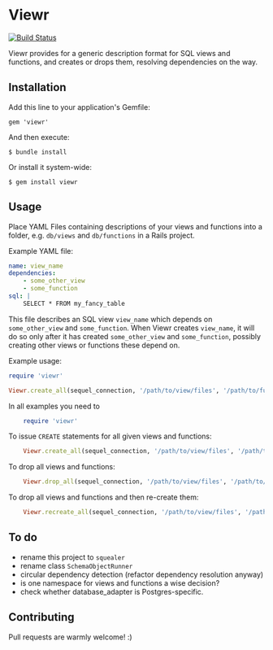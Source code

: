 # Viewr

[![Build Status](https://travis-ci.org/mindmatters/viewr.png)](https://travis-ci.org/mindmatters/viewr)

Viewr provides for a generic description format for SQL views and functions,
and creates or drops them, resolving dependencies on the way.

## Installation

Add this line to your application's Gemfile:

    gem 'viewr'

And then execute:

    $ bundle install

Or install it system-wide:

    $ gem install viewr

## Usage

Place YAML Files containing descriptions of your views and functions into a
folder, e.g. `db/views` and `db/functions` in a Rails project.

Example YAML file:

```yaml
name: view_name
dependencies:
    - some_other_view
    - some_function
sql: |
    SELECT * FROM my_fancy_table
```

This file describes an SQL view `view_name` which depends on `some_other_view`
and `some_function`. When Viewr creates `view_name`, it will do so only after
it has created `some_other_view` and `some_function`, possibly creating other
views or functions these depend on.

Example usage:

```ruby
require 'viewr'

Viewr.create_all(sequel_connection, '/path/to/view/files', '/path/to/function/files')
```

In all examples you need to

```ruby
    require 'viewr'
```

To issue `CREATE` statements for all given views and functions:

```ruby
    Viewr.create_all(sequel_connection, '/path/to/view/files', '/path/to/function/files')
```

To drop all views and functions:

```ruby
    Viewr.drop_all(sequel_connection, '/path/to/view/files', '/path/to/function/files')
```

To drop all views and functions and then re-create them:

```ruby
    Viewr.recreate_all(sequel_connection, '/path/to/view/files', '/path/to/function/files')
```

## To do
- rename this project to `squealer`
- rename class `SchemaObjectRunner`
- circular dependency detection (refactor dependency resolution anyway)
- is one namespace for views and functions a wise decision?
- check whether database_adapter is Postgres-specific.

## Contributing

Pull requests are warmly welcome! :)
